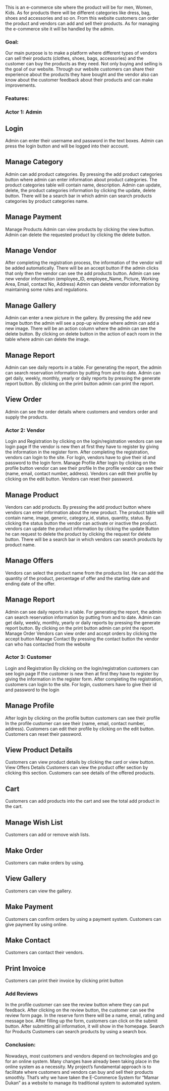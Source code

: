 
This is an e-commerce site where the product will be for men, Women, Kids. As for products there will be different categories like dress, bag, shoes and accessories and so on. From this website customers can order the product and vendors can add and sell their products. As for managing the e-commerce site it will be handled by the admin.

### Goal:
Our main purpose is to make a platform where different types of vendors can sell their products (clothes, shoes, bags, accessories) and the customer can buy the products as they need. Not only buying and selling is the goal of our website. Through our website customers can share their experience about the products they have bought and the vendor also can know about the customer feedback about their products and can make improvements.

### Features:
### Actor 1: Admin 
## Login
Admin can enter their username and password in the text boxes.
Admin can press the login button and will be logged into their account.
## Manage Category
Admin can add product categories.
By pressing the add product categories button where admin can enter information about product categories.
The product categories table will contain name, description.
Admin can update, delete, the product categories information by clicking the update, delete button.
There will be a search bar in which admin can search products categories by product categories name.



## Manage Payment
Manage Products
Admin can view products by clicking the view button.
Admin can delete the requested product by clicking the delete button.



## Manage Vendor
After completing the registration process, the information of the vendor will    be added automatically. There will be an accept button if the admin clicks that only then the vendor can see the add products button.
Admin can  see new vendor information (employee_ID, employee_Name, Picture, Working Area, Email, contact No, Address) 
Admin can delete vendor information by maintaining some rules and   regulations.
## Manage Gallery
Admin can enter a new picture in the gallery.
By pressing the add new image button the admin will see a pop-up window where admin can add a new image.
There will be an action column where the admin can see the delete button. 
By clicking on delete button in the action of each room in the table where admin can delete the image.
## Manage Report
Admin can see daily reports in a table. 
For generating the report, the admin can search reservation information by putting from and to date. 
Admin can get daily, weekly, monthly, yearly or daily reports by pressing the generate report button. 
By clicking on the print button admin can print the report.
## View Order
Admin can see the order details where customers and vendors order and supply the products.

### Actor 2: Vendor
Login and Registration
by clicking on the login/registration vendors can see login page 
 If the vendor is new then at first they have to register by giving the information in the register form. 
After completing the registration, vendors can login to the site. 
For login, vendors have to give their id and password to the login form.
Manage Profile
After login by clicking on the profile button vendor can see their profile 
In the profile vendor can see their (name, email, contact number, address).
Vendors can edit their profile by clicking on the edit button.
Vendors can reset their password.



## Manage Product
Vendors can add products.
By pressing the add product button where vendors can enter information about the new product.
The product table will contain name, image, generic, category_id, status, quantity, status.
By clicking the status button the vendor can activate or inactive the product.
vendors can update the product information by clicking the update 
Button he can request to delete the product by clicking the request for delete button.
There will be a search bar in which vendors can search products by product name.
## Manage Offers
Vendors can select the product name from the products list. He can add the quantity of the product, percentage of offer and the starting date and ending date of the offer.
## Manage Report
Admin can see daily reports in a table. 
For generating the report, the admin can search reservation information by putting from and to date. 
Admin can get daily, weekly, monthly, yearly or daily reports by pressing the generate report button. 
By clicking on the print button admin can print the report.
Manage Order
Vendors can view order and accept orders by clicking the accept button
Manage Contact
By pressing the contact button the vendor can who has contacted from the website

### Actor 3: Customer
Login and Registration
By clicking on the login/registration customers can see login page 
If the customer is new then at first they have to register by giving the information in the register form. 
After completing the registration, customers can login to the site. 
For login, customers have to give their id and password to the login 



## Manage Profile
After login by clicking on the profile button customers can see their profile 
In the profile customer can see their (name, email, contact number, address).
Customers can edit their profile by clicking on the edit button.
Customers can reset their password.
## View Product Details
Customers can view product details by clicking the card or view button.
View Offers Details
Customers can view the product offer section by clicking this section. Customers can see details of the offered products.
## Cart
Customers can add products into the cart and see the total add product in the cart.
## Manage Wish List
Customers can add or remove wish lists.
## Make Order
Customers can make orders by using.
## View Gallery
Customers can view the gallery.
## Make Payment
Customers can confirm orders by using a payment system. Customers can give payment by using online.
## Make Contact
Customers can contact their vendors.
## Print Invoice
Customers can print their invoice by clicking print button



### Add Reviews
In the profile customer can see the review button where they can put feedback. 
After clicking on the review button, the customer can see the review form page. 
In the reserve form there will be a name, email, rating and message box. 
After filling up the form, customers can click on the submit button. 
After submitting all information, it will show in the homepage.
Search for Products
Customers can search products by using a search box.

### Conclusion:
Nowadays, most customers and vendors depend on technologies and go for an online system. Many changes have already been taking place in the online system as a necessity. My project’s fundamental approach is to facilitate where customers and vendors can buy and sell their products smoothly. That’s why we have taken the E-Commerce System for “Mamar Dukan” as a website to manage its traditional system to automated system.
